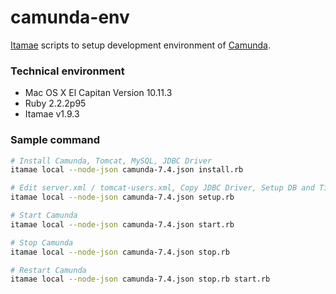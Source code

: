 # camunda-env

[Itamae](https://github.com/itamae-kitchen/itamae) scripts to setup development environment of [Camunda](https://camunda.org/).

### Technical environment

- Mac OS X El Capitan Version 10.11.3
- Ruby 2.2.2p95
- Itamae v1.9.3

### Sample command

```sh
# Install Camunda, Tomcat, MySQL, JDBC Driver
itamae local --node-json camunda-7.4.json install.rb

# Edit server.xml / tomcat-users.xml, Copy JDBC Driver, Setup DB and Tidy files up
itamae local --node-json camunda-7.4.json setup.rb

# Start Camunda
itamae local --node-json camunda-7.4.json start.rb

# Stop Camunda
itamae local --node-json camunda-7.4.json stop.rb

# Restart Camunda
itamae local --node-json camunda-7.4.json stop.rb start.rb
```
